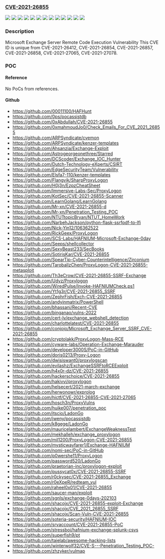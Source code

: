 ### [CVE-2021-26855](https://cve.mitre.org/cgi-bin/cvename.cgi?name=CVE-2021-26855)
![](https://img.shields.io/static/v1?label=Product&message=Microsoft%20Exchange%20Server%202013&color=blue)
![](https://img.shields.io/static/v1?label=Product&message=Microsoft%20Exchange%20Server%202016%20Cumulative%20Update%2014&color=blue)
![](https://img.shields.io/static/v1?label=Product&message=Microsoft%20Exchange%20Server%202016%20Cumulative%20Update%2015&color=blue)
![](https://img.shields.io/static/v1?label=Product&message=Microsoft%20Exchange%20Server%202016%20Cumulative%20Update%2016&color=blue)
![](https://img.shields.io/static/v1?label=Product&message=Microsoft%20Exchange%20Server%202016%20Cumulative%20Update%2018&color=blue)
![](https://img.shields.io/static/v1?label=Product&message=Microsoft%20Exchange%20Server%202016%20Cumulative%20Update%2019&color=blue)
![](https://img.shields.io/static/v1?label=Product&message=Microsoft%20Exchange%20Server%202019%20Cumulative%20Update%204&color=blue)
![](https://img.shields.io/static/v1?label=Product&message=Microsoft%20Exchange%20Server%202019%20Cumulative%20Update%205&color=blue)
![](https://img.shields.io/static/v1?label=Product&message=Microsoft%20Exchange%20Server%202019%20Cumulative%20Update%206&color=blue)
![](https://img.shields.io/static/v1?label=Product&message=Microsoft%20Exchange%20Server%202019%20Cumulative%20Update%207&color=blue)
![](https://img.shields.io/static/v1?label=Product&message=Microsoft%20Exchange%20Server%202019%20Cumulative%20Update%208&color=blue)
![](https://img.shields.io/static/v1?label=Version&message=n%2Fa&color=blue)
![](https://img.shields.io/static/v1?label=Vulnerability&message=Remote%20Code%20Execution&color=brighgreen)

### Description

Microsoft Exchange Server Remote Code Execution Vulnerability This CVE ID is unique from CVE-2021-26412, CVE-2021-26854, CVE-2021-26857, CVE-2021-26858, CVE-2021-27065, CVE-2021-27078.

### POC

#### Reference
No PoCs from references.

#### Github
- https://github.com/00011100/HAFHunt
- https://github.com/0ps/pocassistdb
- https://github.com/0xAbdullah/CVE-2021-26855
- https://github.com/0xmahmoudJo0/Check_Emails_For_CVE_2021_26855
- https://github.com/ARPSyndicate/cvemon
- https://github.com/ARPSyndicate/kenzer-templates
- https://github.com/Ahsanzia/Exchange-Exploit
- https://github.com/Astrogeorgeonethree/Starred
- https://github.com/DCScoder/Exchange_IOC_Hunter
- https://github.com/Dutch-Technology-eXperts/CSIRT
- https://github.com/EdgeSecurityTeam/Vulnerability
- https://github.com/Elsfa7-110/kenzer-templates
- https://github.com/Flangvik/SharpProxyLogon
- https://github.com/H0j3n/EzpzCheatSheet
- https://github.com/Immersive-Labs-Sec/ProxyLogon
- https://github.com/KotSec/CVE-2021-26855-Scanner
- https://github.com/LearnGolang/LearnGolang
- https://github.com/Mr-xn/CVE-2021-26855-d
- https://github.com/Mr-xn/Penetration_Testing_POC
- https://github.com/NTUTtopicBryan/NTUT_HomeWork
- https://github.com/NarbehJackson/python-flask-ssrfpdf-to-lfi
- https://github.com/Nick-Yin12/106362522
- https://github.com/RickGeex/ProxyLogon
- https://github.com/SCS-Labs/HAFNIUM-Microsoft-Exchange-0day
- https://github.com/Seeps/shellcollector
- https://github.com/SexyBeast233/SecBooks
- https://github.com/SotirisKar/CVE-2021-26855
- https://github.com/SpearTip-Cyber-Counterintelligence/Zirconium
- https://github.com/TaroballzChen/ProxyLogon-CVE-2021-26855-metasploit
- https://github.com/Th3eCrow/CVE-2021-26855-SSRF-Exchange
- https://github.com/Udyz/Proxylogon
- https://github.com/WiredPulse/Invoke-HAFNIUMCheck.ps1
- https://github.com/Yt1g3r/CVE-2021-26855_SSRF
- https://github.com/ZephrFish/Exch-CVE-2021-26855
- https://github.com/andyinmatrix/PowerShell
- https://github.com/bhassani/Recent-CVE
- https://github.com/binganao/vulns-2022
- https://github.com/cert-lv/exchange_webshell_detection
- https://github.com/charlottelatest/CVE-2021-26855
- https://github.com/conjojo/Microsoft_Exchange_Server_SSRF_CVE-2021-26855
- https://github.com/cryptolakk/ProxyLogon-Mass-RCE
- https://github.com/cyware-labs/Operation-Exchange-Marauder
- https://github.com/developer3000S/PoC-in-GitHub
- https://github.com/doris0213/Proxy-Logon
- https://github.com/dwisiswant0/proxylogscan
- https://github.com/evilashz/ExchangeSSRFtoRCEExploit
- https://github.com/h4x0r-dz/CVE-2021-26855
- https://github.com/hackerschoice/CVE-2021-26855
- https://github.com/hakivvi/proxylogon
- https://github.com/helsecert/2021-march-exchange
- https://github.com/herwonowr/exprolog
- https://github.com/hictf/CVE-2021-26855-CVE-2021-27065
- https://github.com/hosch3n/ProxyVulns
- https://github.com/huike007/penetration_poc
- https://github.com/itscio/LadonGo
- https://github.com/jweny/pocassistdb
- https://github.com/k8gege/LadonGo
- https://github.com/mauricelambert/ExchangeWeaknessTest
- https://github.com/mekhalleh/exchange_proxylogon
- https://github.com/mil1200/ProxyLogon-CVE-2021-26855
- https://github.com/mysticwayfarer1/Exchange-HAFNIUM
- https://github.com/nomi-sec/PoC-in-GitHub
- https://github.com/p0wershe11/ProxyLogon
- https://github.com/password520/LadonGo
- https://github.com/praetorian-inc/proxylogon-exploit
- https://github.com/pussycat0x/CVE-2021-26855-SSRF
- https://github.com/r0ckysec/CVE-2021-26855_Exchange
- https://github.com/r0eXpeR/redteam_vul
- https://github.com/raheel0x01/CVE-2021-26855
- https://github.com/saucer-man/exploit
- https://github.com/sgnls/exchange-0days-202103
- https://github.com/shacojx/CVE-2021-26855-exploit-Exchange
- https://github.com/shacojx/CVE_2021_26855_SSRF
- https://github.com/shacojx/Scan-Vuln-CVE-2021-26855
- https://github.com/soteria-security/HAFNIUM-IOC
- https://github.com/srvaccount/CVE-2021-26855-PoC
- https://github.com/stressboi/hafnium-exchange-splunk-csvs
- https://github.com/superfish9/pt
- https://github.com/taielab/awesome-hacking-lists
- https://github.com/winterwolf32/CVE-S---Penetration_Testing_POC-
- https://github.com/zhzyker/vulmap

